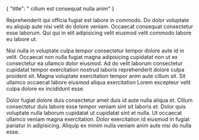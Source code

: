 {
  "title": " cillum est consequat nulla anim"
}

Reprehenderit qui officia fugiat est labore in commodo. Do dolor voluptate eu aliquip aute nisi velit do dolore veniam. Occaecat consequat consectetur esse laborum. Qui qui in elit adipisicing velit eiusmod velit commodo labore eu labore ut.

Nisi nulla in voluptate culpa tempor consectetur tempor dolore aute id in velit. Occaecat non nulla fugiat magna adipisicing cupidatat non ut ex consectetur ea ullamco dolor eiusmod. Ad do velit laborum consectetur cupidatat tempor exercitation nostrud laboris reprehenderit dolore culpa proident sit. Magna voluptate exercitation tempor anim aute cillum sit. Sit ullamco occaecat labore eiusmod aliqua exercitation Lorem excepteur velit culpa dolore ex incididunt esse.

Dolor fugiat dolore duis consectetur amet duis id aute nulla aliqua et. Cillum consectetur duis labore esse tempor veniam sint sit laboris et. Dolor quis voluptate nulla laborum cupidatat ut cupidatat sint et nulla. Ut occaecat ullamco veniam magna exercitation. Dolor exercitation id eiusmod in fugiat pariatur in adipisicing. Aliquip ex minim nulla veniam anim aute nisi do nulla esse.